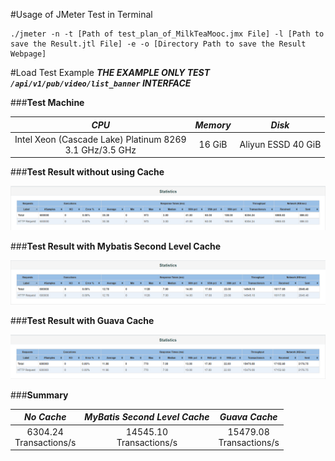 
#Usage of JMeter Test in Terminal

```
./jmeter -n -t [Path of test_plan_of_MilkTeaMooc.jmx File] -l [Path to save the Result.jtl File] -e -o [Directory Path to save the Result Webpage]
```

#Load Test Example
***THE EXAMPLE ONLY TEST `/api/v1/pub/video/list_banner` INTERFACE***

###**Test Machine**  

| *CPU* | *Memory* | *Disk* |
| :----: | :----: | :----: |
| Intel Xeon (Cascade Lake) Platinum 8269 <br /> 3.1 GHz/3.5 GHz | 16 GiB | Aliyun ESSD 40 GiB |

###**Test Result without using Cache**  

![jmeter_load_test_without_cache](./jmeter_load_test_without_cache.png)

###**Test Result with Mybatis Second Level Cache**  

![jmeter_load_test_with_mybatis_cache](./jmeter_load_test_with_mybatis_cache.png)

###**Test Result with Guava Cache**  

![jmeter_load_test_with_guava_cache](./jmeter_load_test_with_guava_cache.png)

###**Summary**  

| *No Cache* | *MyBatis Second Level Cache* | *Guava Cache* |
| :----: | :----: | :----: |
| 6304.24<br />Transactions/s | 14545.10<br />Transactions/s |  15479.08<br />Transactions/s |